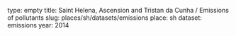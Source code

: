 type: empty
title: Saint Helena, Ascension and Tristan da Cunha / Emissions of pollutants
slug: places/sh/datasets/emissions
place: sh
dataset: emissions
year: 2014
